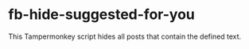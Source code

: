 # fb-hide-suggested-for-you
This Tampermonkey script hides all posts that contain the defined text.

